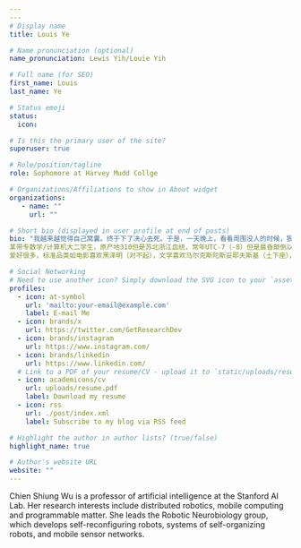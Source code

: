 ```yaml
---
---
# Display name
title: Louis Ye

# Name pronunciation (optional)
name_pronunciation: Lewis Yih/Louie Yih

# Full name (for SEO)
first_name: Louis
last_name: Ye

# Status emoji
status:
  icon: 

# Is this the primary user of the site?
superuser: true

# Role/position/tagline
role: Sophomore at Harvey Mudd Collge

# Organizations/Affiliations to show in About widget
organizations:
   - name: ""
     url: ""

# Short bio (displayed in user profile at end of posts)
bio: "我越来越觉得自己窝囊。终于下了决心去死。于是，一天晚上，看看周围没人的时候，狠了狠心准备跳海一死。但是，当我的脚离开甲板，和船脱离关系的一刹那，我突然惜命了。但是已经晚了。不管自己愿意不愿意，必然到大海里去了。只是，看起来非常高大的船，身体虽然离开了它，但双脚却难以着水。不过，因为没有抓得住的东西，终于难免渐渐地离水越来越近。不论把腿怎么蜷起来也难免接近水了。水的颜色是黑的。"
某带专数学/计算机大二学生，原产地310但是苏北浙江血统，常年UTC-7（-8）但是晨昏颠倒以至于像+8壬
爱好很多，标准品类如电影喜欢黑泽明（对不起），文学喜欢马尔克斯陀斯妥耶夫斯基（土下座），二次元喜欢物语/lain/魔法少女网站等，音乐极其杂食，往年大量收听立本英国电子乐/pink floyd/radiohead/boa/lana del rey/glass animals/东方/古典/数学摇滚（滑跪），非标准品类有钩针/摄影（存疑）/食物/编绳，政治立场偏安那其但是不激进，会在医学范围内使用一些药物，pm极友好废话多预警

# Social Networking
# Need to use another icon? Simply download the SVG icon to your `assets/media/icons/` folder.
profiles:
  - icon: at-symbol
    url: 'mailto:your-email@example.com'
    label: E-mail Me
  - icon: brands/x
    url: https://twitter.com/GetResearchDev
  - icon: brands/instagram
    url: https://www.instagram.com/
  - icon: brands/linkedin
    url: https://www.linkedin.com/
  # Link to a PDF of your resume/CV - upload it to `static/uploads/resume.pdf`
  - icon: academicons/cv
    url: uploads/resume.pdf
    label: Download my resume
  - icon: rss
    url: ./post/index.xml
    label: Subscribe to my blog via RSS feed

# Highlight the author in author lists? (true/false)
highlight_name: true

# Author's website URL
website: ""
---
```


Chien Shiung Wu is a professor of artificial intelligence at the Stanford AI Lab. Her research interests include
distributed robotics, mobile computing and programmable matter. She leads the Robotic Neurobiology group, which develops
self-reconfiguring robots, systems of self-organizing robots, and mobile sensor networks.
